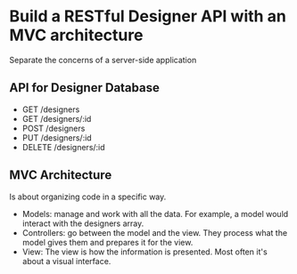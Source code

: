 # Build a RESTful Designer API with an MVC architecture
Separate the concerns of a server-side application

## API for Designer Database

* GET /designers
* GET /designers/:id
* POST /designers
* PUT /designers/:id
* DELETE /designers/:id

## MVC Architecture 
Is about organizing code in a specific way. 

* Models: manage and work with all the data. For example, a model would interact with the designers array.
* Controllers: go between the model and the view. They process what the model gives them and prepares it for the view.
* View: The view is how the information is presented. Most often it's about a visual interface.